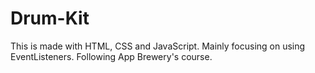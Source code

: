 # Drum-Kit
This is made with HTML, CSS and JavaScript. Mainly focusing on using EventListeners. Following App Brewery's course.
